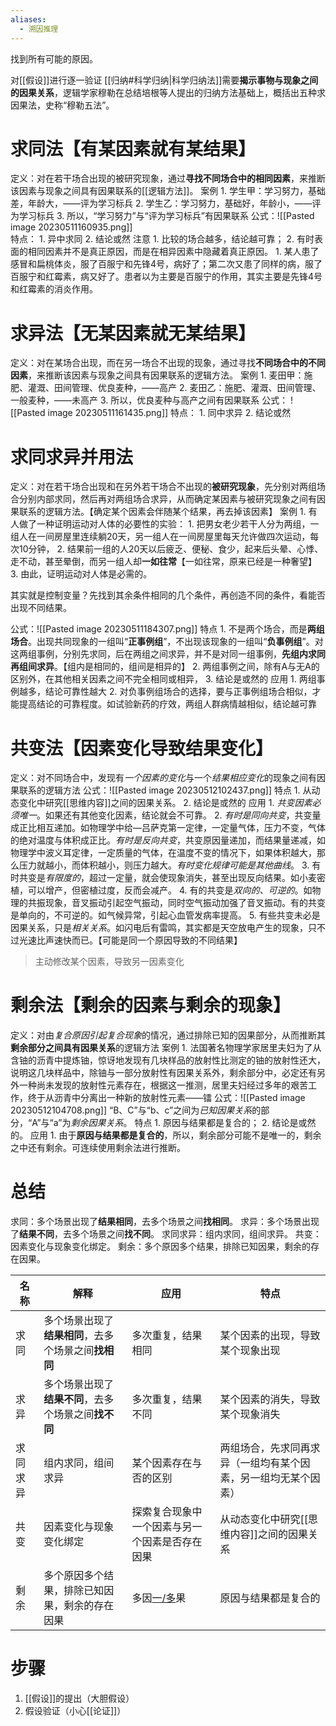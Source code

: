 ```yaml
---
aliases:
  - 溯因推理
---
```

找到所有可能的原因。

对[[假设]]进行逐一验证
[[归纳#科学归纳|科学归纳法]]需要**揭示事物与现象之间的因果关系**，逻辑学家穆勒在总结培根等人提出的归纳方法基础上，概括出五种求因果法，史称“穆勒五法”。
# 求同法【有某因素就有某结果】
定义：对在若干场合出现的被研究现象，通过**寻找不同场合中的相同因素**，来推断该因素与现象之间具有因果联系的[[逻辑方法]]。
案例
	1. 学生甲：学习努力，基础差，年龄大，——评为学习标兵
	2. 学生乙：学习努力，基础好，年龄小，——评为学习标兵
	3. 所以，“学习努力”与“评为学习标兵”有因果联系
公式：![[Pasted image 20230511160935.png]]  
特点：
	1. 异中求同
	2. 结论或然
注意
	1. 比较的场合越多，结论越可靠；
	2. 有时表面的相同因素并不是真正原因，而是在相异因素中隐藏着真正原因。
		1. 某人患了感冒和扁桃体炎，服了百服宁和先锋4号，病好了；第二次又患了同样的病，服了百服宁和红霉素，病又好了。患者以为主要是百服宁的作用，其实主要是先锋4号和红霉素的消炎作用。
# 求异法【无某因素就无某结果】
定义：对在某场合出现，而在另一场合不出现的现象，通过寻找**不同场合中的不同因素**，来推断该因素与现象之间具有因果联系的逻辑方法。
案例
	1. 麦田甲：施肥、灌溉、田间管理、优良麦种，——高产
	2. 麦田乙：施肥、灌溉、田间管理、一般麦种，——未高产
	3. 所以，优良麦种与高产之间有因果联系
公式： ![[Pasted image 20230511161435.png]] 
特点：
	1. 同中求异
	2. 结论或然
# 求同求异并用法
定义：对在若干场合出现和在另外若干场合不出现的**被研究现象**，先分别对两组场合分别内部求同，然后再对两组场合求异，从而确定某因素与被研究现象之间有因果联系的逻辑方法。【确定某个因素会伴随某个结果，再去掉该因素】
案例
	1. 有人做了一种证明运动对人体的必要性的实验：
		1. 把男女老少若干人分为两组，一组人在一间房屋里连续躺20天，另一组人在一间房屋里每天允许做四次运动，每次10分钟，
		2. 结果前一组的人20天以后疲乏、便秘、食少，起来后头晕、心悸、走不动，甚至晕倒，而另一组人却**一如往常**【一如往常，原来已经是一种奢望】
		3. 由此，证明运动对人体是必需的。

其实就是控制变量？先找到其余条件相同的几个条件，再创造不同的条件，看能否出现不同结果。

公式：![[Pasted image 20230511184307.png]] 
特点
	1. 不是两个场合，而是**两组场合**。出现共同现象的一组叫“**正事例组**”，不出现该现象的一组叫“**负事例组**”。对这两组事例，分别先求同，后在两组之间求异，并不是对同一组事例，**先组内求同再组间求异**。【组内是相同的，组间是相异的】
	2. 两组事例之间，除有A与无A的区别外，在其他相关因素之间不完全相同或相异，
	3. 结论是或然的
应用
	1. 两组事例越多，结论可靠性越大
	2. 对负事例组场合的选择，要与正事例组场合相似，才能提高结论的可靠程度。如试验新药的疗效，两组人群病情越相似，结论越可靠
# 共变法【因素变化导致结果变化】
定义：对不同场合中，发现有*一个因素的变化*与一个*结果相应变化*的现象之间有因果联系的逻辑方法
公式：![[Pasted image 20230512102437.png]] 
特点
	1. 从动态变化中研究[[思维内容]]之间的因果关系。
	2. 结论是或然的
应用
	1. *共变因素必须唯一*。如果还有其他变化因素，结论就会不可靠。
	2. *有时是同向共变*，共变量成正比相互递加。如物理学中给—吕萨克第一定律，一定量气体，压力不变，气体的绝对温度与体积成正比。*有时是反向共变*，共变原因量递加，而结果量递减，如物理学中波义耳定律，一定质量的气体，在温度不变的情况下，如果体积越大，那么压力就越小，而体积越小，则压力越大。*有时变化规律可能是其他曲线*。
	3. 有时共变是*有限度的*，超过一定量，就会使现象消失，甚至出现反向结果。如小麦密植，可以增产，但密植过度，反而会减产。
	4. 有的共变是*双向的、可逆的*。如物理的共振现象，音叉振动引起空气振动，同时空气振动加强了音叉振动。有的共变是单向的，不可逆的。如气候异常，引起心血管发病率提高。
	5. 有些共变未必是因果关系，只是*相关关系*。如闪电后有雷鸣，其实都是天空放电产生的现象，只不过光速比声速快而已。【可能是同一个原因导致的不同结果】

> 主动修改某个因素，导致另一因素变化
# 剩余法【剩余的因素与剩余的现象】
定义：对由*复合原因引起复合现象*的情况，通过排除已知的因果部分，从而推断其**剩余部分之间具有因果关系**的逻辑方法
案例
	1. 法国著名物理学家居里夫妇为了从含铀的沥青中提炼铀，惊讶地发现有几块样品的放射性比测定的铀的放射性还大，说明这几块样品中，除铀与一部分放射性有因果关系外，剩余部分中，必定还有另外一种尚未发现的放射性元素存在，根据这一推测，居里夫妇经过多年的艰苦工作，终于从沥青中分离出一种新的放射性元素——镭
公式：![[Pasted image 20230512104708.png]] 
“B、C”与“b、c”之间为*已知因果关系*的部分，“A”与“a”为*剩余因果关系*。
特点
	1. 原因与结果都是复合的；
	2. 结论是或然的。
应用
	1. 由于**原因与结果都是复合的**，所以，剩余部分可能不是唯一的，剩余之中还有剩余。可连续使用剩余法进行推断。
# 总结
求同：多个场景出现了**结果相同**，去多个场景之间**找相同**。
求异：多个场景出现了**结果不同**，去多个场景之间**找不同**。
求同求异：组内求同，组间求异。
共变：因素变化与现象变化绑定。
剩余：多个原因多个结果，排除已知因果，剩余的存在因果。

| 名称 | 解释 | 应用 | 特点 |
| --- | --- | --- | --- |
| 求同 | 多个场景出现了**结果相同**，去多个场景之间**找相同** | 多次重复，结果相同 | 某个因素的出现，导致某个现象出现 |
| 求异 | 多个场景出现了**结果不同**，去多个场景之间**找不同** | 多次重复，结果不同 | 某个因素的消失，导致某个现象消失 |
| 求同求异 | 组内求同，组间求异 | 某个因素存在与否的区别 | 两组场合，先求同再求异（一组均有某个因素，另一组均无某个因素） |
| 共变 | 因素变化与现象变化绑定 | 探索复合现象中一个因素与另一个因素是否存在因果 | 从动态变化中研究[[思维内容]]之间的因果关系 |
| 剩余 | 多个原因多个结果，排除已知因果，剩余的存在因果 | 多因<u>一/多</u>果 | 原因与结果都是复合的 |
# 步骤
1. [[假设]]的提出（大胆假设）
2. 假设验证（小心[[论证]]）